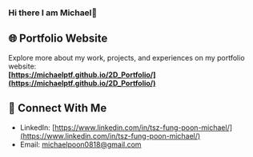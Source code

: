 ### Hi there I am Michael👋
## 🌐 Portfolio Website
Explore more about my work, projects, and experiences on my portfolio website:  
**[https://michaelptf.github.io/2D_Portfolio/](https://michaelptf.github.io/2D_Portfolio/)**

## 🤝 Connect With Me
- LinkedIn: [https://www.linkedin.com/in/tsz-fung-poon-michael/](https://www.linkedin.com/in/tsz-fung-poon-michael/)
- Email: michaelpoon0818@gmail.com

<!--
**michaelptf/michaelptf** is a ✨ _special_ ✨ repository because its `README.md` (this file) appears on your GitHub profile.

Here are some ideas to get you started:

- 🔭 I’m currently working on starbuks
- 🌱 I’m currently learning computer engineering
- 👯 I’m looking to collaborate on ...
- 🤔 I’m looking for help with ...
- 💬 Ask me about ...
- 📫 How to reach me: ...
- 😄 Pronouns: ...
- ⚡ Fun fact: i love playing computer games
-->
